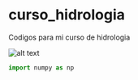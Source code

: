 # curso_hidrologia
Codigos para mi curso de hidrologia

![alt text](img/Curso_de_Hidrología.png)

``` python
import numpy as np
```
